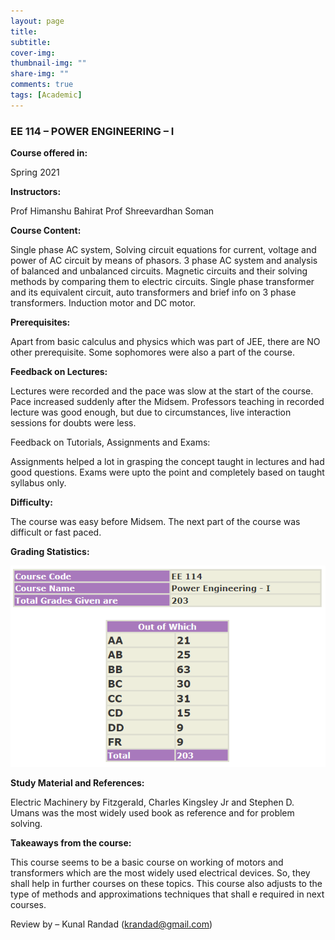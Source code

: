 ```yaml
---
layout: page
title: 
subtitle: 
cover-img: 
thumbnail-img: ""
share-img: ""
comments: true
tags: [Academic]
---
```


### EE 114 – POWER ENGINEERING – I

**Course offered in:**

Spring 2021

**Instructors:**

Prof Himanshu Bahirat
Prof Shreevardhan Soman

**Course Content:**

Single phase AC system, Solving circuit equations for current, voltage and power of AC circuit by means of phasors. 3 phase AC system and analysis of balanced and unbalanced circuits. Magnetic circuits and their solving methods by comparing them to electric circuits. Single phase transformer and its equivalent circuit, auto transformers and brief info on 3 phase transformers. Induction motor and DC motor.

**Prerequisites:**

Apart from basic calculus and physics which was part of JEE, there are NO other prerequisite. Some sophomores were also a part of the course.

**Feedback on Lectures:**

Lectures were recorded and the pace was slow at the start of the course. Pace increased suddenly after the Midsem. Professors teaching in recorded lecture was good enough, but due to circumstances, live interaction sessions for doubts were less.

Feedback on Tutorials, Assignments and Exams:

Assignments helped a lot in grasping the concept taught in lectures and had good questions. Exams were upto the point and completely based on taught syllabus only.

**Difficulty:**

The course was easy before Midsem. The next part of the course was difficult or fast paced.

**Grading Statistics:**

![Grades](EE-114-grades.png)

**Study Material and References:**

Electric Machinery by Fitzgerald, Charles Kingsley Jr and Stephen D. Umans was the most widely used book as reference and for problem solving.

**Takeaways from the course:**

This course seems to be a basic course on working of motors and transformers which are the most widely used electrical devices. So, they shall help in further courses on these topics. This course also adjusts to the type of methods and approximations techniques that shall e required in next courses.

Review by – Kunal Randad (krandad@gmail.com)
